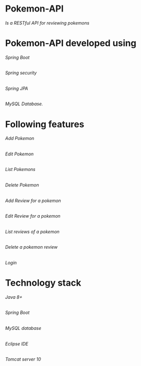 # Pokemon-API
###### Is a RESTful API for reviewing pokemons
# Pokemon-API developed using 
###### Spring Boot
###### Spring security
###### Spring JPA
###### MySQL Database.

# Following features
###### Add Pokemon
###### Edit Pokemon
###### List Pokemons
###### Delete Pokemon
###### Add Review for a pokemon
###### Edit Review for a pokemon
###### List reviews of a pokemon
###### Delete a pokemon review
###### Login
# Technology stack
###### Java 8+
###### Spring Boot
###### MySQL database
###### Eclipse IDE
###### Tomcat server 10
